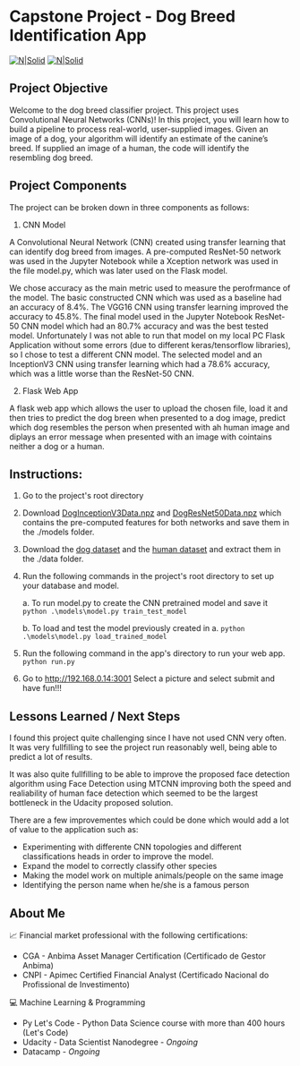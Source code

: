 # Capstone Project - Dog Breed Identification App

[![N|Solid](https://www.python.org/static/community_logos/python-powered-w-70x28.png)](https://www.python.org/)
[![N|Solid](https://scikit-learn.org/stable/_static/scikit-learn-logo-small.png)](https://scikit-learn.org/stable/)

## Project Objective

Welcome to the dog breed classifier project. This project uses Convolutional Neural Networks (CNNs)! In this project, you will learn how to build a pipeline to process real-world, user-supplied images. Given an image of a dog, your algorithm will identify an estimate of the canine’s breed. If supplied an image of a human, the code will identify the resembling dog breed.

## Project Components

The project can be broken down in three components as follows:
1. CNN Model

A Convolutional Neural Network (CNN) created using transfer learning that can identify dog breed from images. A pre-computed ResNet-50 network was used in the Jupyter Notebook while a Xception network was used in the file model.py, which was later used on the Flask model.

We chose accuracy as the main metric used to measure the perofrmance of the model. The basic constructed CNN which was used as a baseline had an accuracy of 8.4%. The VGG16 CNN using transfer learning improved the accuracy to 45.8%. The final model used in the Jupyter Notebook ResNet-50 CNN model which had an 80.7% accuracy and was the best tested model. Unfortunately I was not able to run that model on my local PC Flask Application without some errors (due to different keras/tensorflow libraries), so I chose to test a different CNN model. The selected model and an InceptionV3 CNN using transfer learning which had a 78.6% accuracy, which was a little worse than the ResNet-50 CNN.

2. Flask Web App

A flask web app which allows the user to upload the chosen file, load it and then tries to predict the dog breen when presented to a dog image, predict which dog resembles the person when presented with ah human image and diplays an error message when presented with an image with cointains neither a dog or a human.

## Instructions:
1. Go to the project's root directory

2. Download [DogInceptionV3Data.npz](https://s3-us-west-1.amazonaws.com/udacity-aind/dog-project/DogInceptionV3Data.npz) and [DogResNet50Data.npz](https://s3-us-west-1.amazonaws.com/udacity-aind/dog-project/DogResnet50Data.npz) which contains the pre-computed features for both networks and save them in the ./models folder.

3. Download the [dog dataset](https://s3-us-west-1.amazonaws.com/udacity-aind/dog-project/dogImages.zip) and the [human dataset](http://vis-www.cs.umass.edu/lfw/lfw.tgz) and extract them in the ./data folder.

4. Run the following commands in the project's root directory to set up your database and model.

    a. To run model.py to create the CNN pretrained model and save it
        `python .\models\model.py train_test_model`
        
    b. To load and test the model previously created in a.
        `python .\models\model.py load_trained_model`

5. Run the following command in the app's directory to run your web app.
    `python run.py`

6. Go to http://192.168.0.14:3001
    Select a picture and select submit and have fun!!!

## Lessons Learned / Next Steps

I found this project quite challenging since I have not used CNN very often. It was very fullfilling to see the project run reasonably well, being able to predict a lot of results.

It was also quite fullfilling to be able to improve the proposed face detection algorithm using Face Detection using MTCNN improving both the speed and realiability of human face detection which seemed to be the largest bottleneck in the Udacity proposed solution.

There are a few improvementes which could be done which would add a lot of value to the application such as:
* Experimenting with differente CNN topologies and different classifications heads in order to improve the model.
* Expand the model to correctly classify other species
* Making the model work on multiple animals/people on the same image
* Identifying the person name when he/she is a famous person

## About Me

📈 Financial market professional with the following certifications:
* CGA - Anbima Asset Manager Certification (Certificado de Gestor Anbima)
* CNPI - Apimec Certified Financial Analyst (Certificado Nacional do Profissional de Investimento)

💻 Machine Learning & Programming
* Py Let's Code - Python Data Science course with more than 400 hours (Let's Code)
* Udacity - Data Scientist Nanodegree - _Ongoing_
* Datacamp - _Ongoing_

